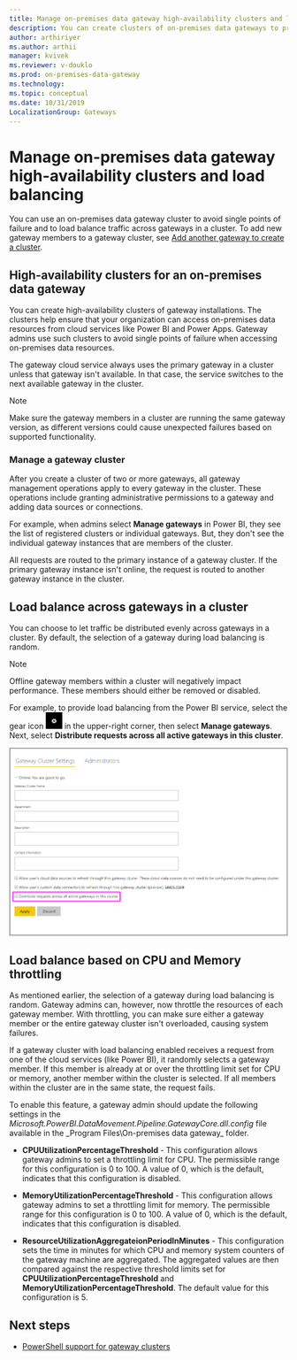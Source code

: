 ```yaml
---
title: Manage on-premises data gateway high-availability clusters and load balancing
description: You can create clusters of on-premises data gateways to provide high availability for your enterprise. In addition, you can configure your clusters to provide load balancing over multiple computers.
author: arthiriyer
ms.author: arthii
manager: kvivek
ms.reviewer: v-douklo
ms.prod: on-premises-data-gateway
ms.technology:
ms.topic: conceptual
ms.date: 10/31/2019
LocalizationGroup: Gateways 
---
```


# Manage on-premises data gateway high-availability clusters and load balancing

You can use an on-premises data gateway cluster to avoid single points of failure and to load balance traffic across gateways in a cluster. To add new gateway members to a gateway cluster, see [Add another gateway to create a cluster](service-gateway-install.md#add-another-gateway-to-create-a-cluster).

## High-availability clusters for an on-premises data gateway

You can create high-availability clusters of gateway installations. The clusters help ensure that your organization can access on-premises data resources from cloud services like Power BI and Power Apps. Gateway admins use such clusters to avoid single points of failure when accessing on-premises data resources.

The gateway cloud service always uses the primary gateway in a cluster unless that gateway isn't available. In that case, the service switches to the next available gateway in the cluster.

>[!Note]
> Make sure the gateway members in a cluster are running the same gateway version, as different versions could cause unexpected failures based on supported functionality.

### Manage a gateway cluster

After you create a cluster of two or more gateways, all gateway management operations apply to every gateway in the cluster. These operations include granting administrative permissions to a gateway and adding data sources or connections.

For example, when admins select **Manage gateways** in Power BI, they see the list of registered clusters or individual gateways. But, they don't see the individual gateway instances that are members of the cluster.

All requests are routed to the primary instance of a gateway cluster. If the primary gateway instance isn't online, the request is routed to another gateway instance in the cluster.

## Load balance across gateways in a cluster

You can choose to let traffic be distributed evenly across gateways in a cluster. By default, the selection of a gateway during load balancing is random.

> [!NOTE]
> Offline gateway members within a cluster will negatively impact performance. These members should either be removed or disabled.
    
For example, to provide load balancing from the Power BI service, select the gear icon ![A gear icon](media/service-gateway-manage/icon-gear.png) in the upper-right corner, then select **Manage gateways**. Next, select **Distribute requests across all active gateways in this cluster**.

![Gateway cluster settings](media/service-gateway-high-availability-clusters/gateway-onprem-loadbalance.png)

## Load balance based on CPU and Memory throttling

As mentioned earlier, the selection of a gateway during load balancing is random. Gateway admins can, however, now throttle the resources of each gateway member. With throttling, you can make sure either a gateway member or the entire gateway cluster isn't overloaded, causing system failures. 

If a gateway cluster with load balancing enabled receives a request from one of the cloud services (like Power BI), it randomly selects a gateway member. If this member is already at or over the throttling limit set for CPU or memory, another member within the cluster is selected. If all members within the cluster are in the same state, the request fails.    

To enable this feature, a gateway admin should update the following settings in  the _Microsoft.PowerBI.DataMovement.Pipeline.GatewayCore.dll.config_ file available in the _Program Files\On-premises data gateway\_ folder.

- **CPUUtilizationPercentageThreshold** - This configuration allows gateway admins to set a throttling limit for CPU. The permissible range for this configuration is 0 to 100. A value of 0, which is the default, indicates that this configuration is disabled. 

- **MemoryUtilizationPercentageThreshold** - This configuration allows gateway admins to set a throttling limit for memory. The permissible range for this configuration is 0 to 100. A value of 0, which is the default, indicates that this configuration is disabled. 

- **ResourceUtilizationAggregateionPeriodInMinutes** - This configuration sets the time in minutes for which CPU and memory system counters of the gateway machine are aggregated. The aggregated values are then compared against the respective threshold limits set for **CPUUtilizationPercentageThreshold** and **MemoryUtilizationPercentageThreshold**. The default value for this configuration is 5.

## Next steps

* [PowerShell support for gateway clusters](service-gateway-powershell-support.md)
